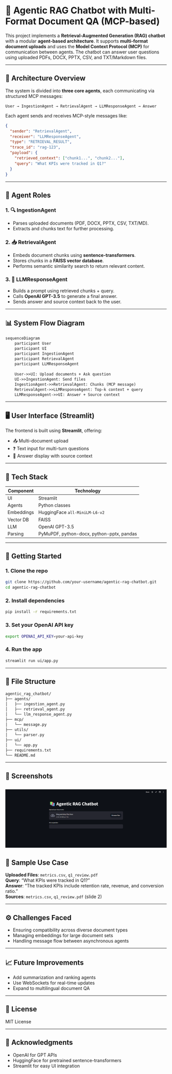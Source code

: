 # 🤖 Agentic RAG Chatbot with Multi-Format Document QA (MCP-based)

This project implements a **Retrieval-Augmented Generation (RAG) chatbot** with a modular **agent-based architecture**. It supports **multi-format document uploads** and uses the **Model Context Protocol (MCP)** for communication between agents. The chatbot can answer user questions using uploaded PDFs, DOCX, PPTX, CSV, and TXT/Markdown files.

---

## 🧠 Architecture Overview

The system is divided into **three core agents**, each communicating via structured MCP messages:

```
User → IngestionAgent → RetrievalAgent → LLMResponseAgent → Answer
```

Each agent sends and receives MCP-style messages like:
```json
{
  "sender": "RetrievalAgent",
  "receiver": "LLMResponseAgent",
  "type": "RETRIEVAL_RESULT",
  "trace_id": "rag-123",
  "payload": {
    "retrieved_context": ["chunk1...", "chunk2..."],
    "query": "What KPIs were tracked in Q1?"
  }
}
```

---

## 🧱 Agent Roles

### 1. 🔍 IngestionAgent
- Parses uploaded documents (PDF, DOCX, PPTX, CSV, TXT/MD).
- Extracts and chunks text for further processing.

### 2. 📥 RetrievalAgent
- Embeds document chunks using **sentence-transformers**.
- Stores chunks in a **FAISS vector database**.
- Performs semantic similarity search to return relevant content.

### 3. 🤖 LLMResponseAgent
- Builds a prompt using retrieved chunks + query.
- Calls **OpenAI GPT-3.5** to generate a final answer.
- Sends answer and source context back to the user.

---

## 📊 System Flow Diagram

```mermaid
sequenceDiagram
    participant User
    participant UI
    participant IngestionAgent
    participant RetrievalAgent
    participant LLMResponseAgent

    User->>UI: Upload documents + Ask question
    UI->>IngestionAgent: Send files
    IngestionAgent->>RetrievalAgent: Chunks (MCP message)
    RetrievalAgent->>LLMResponseAgent: Top-k context + query
    LLMResponseAgent->>UI: Answer + Source context
```

---

## 🖥️ User Interface (Streamlit)

The frontend is built using **Streamlit**, offering:
- 📤 Multi-document upload
- ❓ Text input for multi-turn questions
- 📑 Answer display with source context

---

## 🧰 Tech Stack

| Component | Technology |
|----------|-------------|
| UI       | Streamlit |
| Agents   | Python classes |
| Embeddings | HuggingFace `all-MiniLM-L6-v2` |
| Vector DB | FAISS |
| LLM      | OpenAI GPT-3.5 |
| Parsing  | PyMuPDF, python-docx, python-pptx, pandas |

---

## 🚀 Getting Started

### 1. Clone the repo
```bash
git clone https://github.com/your-username/agentic-rag-chatbot.git
cd agentic-rag-chatbot
```

### 2. Install dependencies
```bash
pip install -r requirements.txt
```

### 3. Set your OpenAI API key
```bash
export OPENAI_API_KEY=your-api-key
```

### 4. Run the app
```bash
streamlit run ui/app.py
```

---

## 📁 File Structure

```
agentic_rag_chatbot/
├── agents/
│   ├── ingestion_agent.py
│   ├── retrieval_agent.py
│   └── llm_response_agent.py
├── mcp/
│   └── message.py
├── utils/
│   └── parser.py
├── ui/
│   └── app.py
├── requirements.txt
└── README.md
```

---

## 📸 Screenshots

![UI Landing Page](image.png)
---

## 🧪 Sample Use Case

**Uploaded Files**: `metrics.csv`, `q1_review.pdf`  
**Query**: “What KPIs were tracked in Q1?”  
**Answer**: “The tracked KPIs include retention rate, revenue, and conversion ratio.”  
**Sources**: `metrics.csv`, `q1_review.pdf` (slide 2)

---

## ⚙️ Challenges Faced

- Ensuring compatibility across diverse document types
- Managing embeddings for large document sets
- Handling message flow between asynchronous agents

---

## 📈 Future Improvements

- Add summarization and ranking agents
- Use WebSockets for real-time updates
- Expand to multilingual document QA

---

## 📜 License

MIT License

---

## 🤝 Acknowledgments

- OpenAI for GPT APIs
- HuggingFace for pretrained sentence-transformers
- Streamlit for easy UI integration
